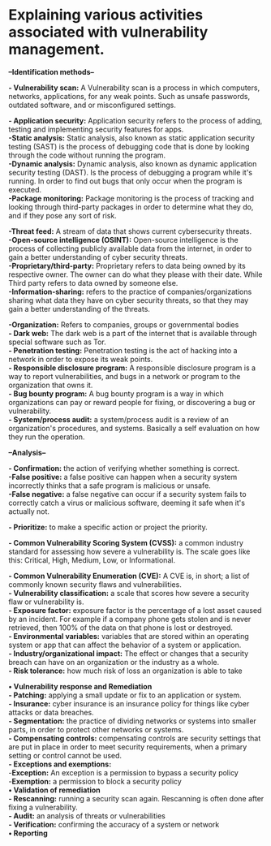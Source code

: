 # **Explaining various activities associated with vulnerability management.**

**–Identification methods–**

**\- Vulnerability scan:** A Vulnerability scan is a process in which computers, networks, applications, for any weak points. Such as unsafe passwords, outdated software, and or misconfigured settings.

**\- Application security:** Application security refers to the process of adding, testing and implementing security features for apps.  
	**\-Static analysis:** Static analysis, also known as static application security testing (SAST) is the process of debugging code that is done by looking through the code without running the program.  
**\-Dynamic analysis:** Dynamic analysis, also known as dynamic application security testing (DAST). Is the process of debugging a program while it's running. In order to find out bugs that only occur when the program is executed.  
**\-Package monitoring:** Package monitoring is the process of tracking and looking through third-party packages in order to determine what they do, and if they pose any sort of risk.

**\-Threat feed:** A stream of data that shows current cybersecurity threats.  
**\-Open-source intelligence (OSINT):** Open-source intelligence is the process of collecting publicly available data from the internet, in order to gain a better understanding of cyber security threats.   
	**\-Proprietary/third-party:** Proprietary refers to data being owned by its respective owner. The owner can do what they please with their date. While Third party refers to data owned by someone else.   
**\-Information-sharing:** refers to the practice of companies/organizations sharing what data they have on cyber security threats, so that they may gain a better understanding of the threats.

**\-Organization:** Refers to companies, groups or governmental bodies  
**\- Dark web:** The dark web is a part of the internet that is available through special software such as Tor.  
**\- Penetration testing:** Penetration testing is the act of hacking into a network in order to expose its weak points.   
**\- Responsible disclosure program:** A responsible disclosure program is a way to report vulnerabilities, and bugs in a network or program to the organization that owns it.  
**\- Bug bounty program:** A bug bounty program is a way in which organizations can pay or reward people for fixing, or discovering a bug or vulnerability.   
**\- System/process audit:** a system/process audit is a review of an organization's procedures, and systems. Basically a self evaluation on how they run the operation.

**–Analysis–**

**\- Confirmation:** the action of verifying whether something is correct.   
	**\-False positive:** a false positive can happen when a security system incorrectly thinks that a safe program is malicious or unsafe.   
**\-False negative:** a false negative can occur if a security system fails to correctly catch a virus or malicious software, deeming it safe when it's actually not.

**\- Prioritize:** to make a specific action or project the priority.

**\- Common Vulnerability Scoring System (CVSS):** a common industry standard for assessing how severe a vulnerability is. The scale goes like this: Critical, High, Medium, Low, or Informational.

**\- Common Vulnerability Enumeration (CVE):** A CVE is, in short; a list of commonly known security flaws and vulnerabilities.   
**\- Vulnerability classification:** a scale that scores how severe a security flaw or vulnerability is.   
**\- Exposure factor:** exposure factor is the percentage of a lost asset caused by an incident. For example if a company phone gets stolen and is never retrieved, then 100% of the data on that phone is lost or destroyed.   
**\- Environmental variables:** variables that are stored within an operating system or app that can affect the behavior of a system or application.  
**\- Industry/organizational impact:** The effect or changes that a security breach can have on an organization or the industry as a whole.  
**\- Risk tolerance:** how much risk of loss an organization is able to take 

**• Vulnerability response and Remediation**  
**\- Patching:** applying a small update or fix to an application or system.   
**\- Insurance:** cyber insurance is an insurance policy for things like cyber attacks or data breaches.   
**\- Segmentation:** the practice of dividing networks or systems into smaller parts, in order to protect other networks or systems.    
**\- Compensating controls:** compensating controls are security settings that are put in place in order to meet security requirements, when a primary setting or control cannot be used.  
**\- Exceptions and exemptions:**   
	\-**Exception:** An exception is a permission to bypass a security policy  
	\-**Exemption:** a permission to block a security policy  
**• Validation of remediation**  
**\- Rescanning:** running a security scan again. Rescanning is often done after fixing a vulnerability.  
**\- Audit:** an analysis of threats or vulnerabilities  
**\- Verification:** confirming the accuracy of a system or network  
**• Reporting**
